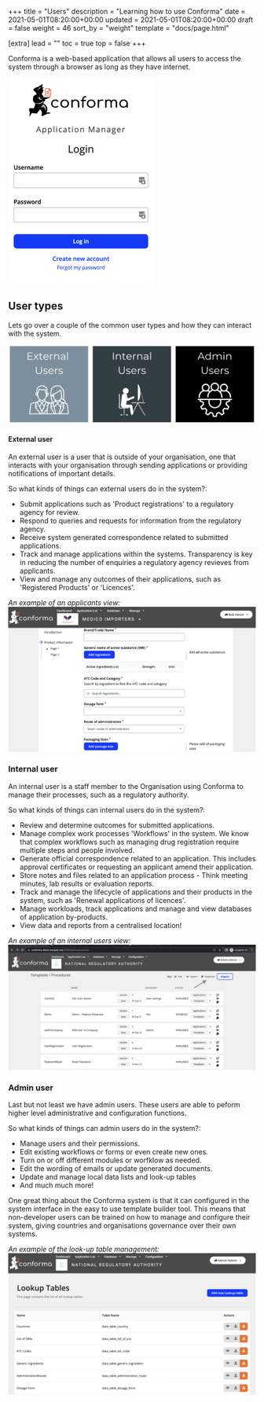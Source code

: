 +++
title = "Users"
description = "Learning how to use Conforma"
date = 2021-05-01T08:20:00+00:00
updated = 2021-05-01T08:20:00+00:00
draft = false
weight = 46
sort_by = "weight"
template = "docs/page.html"

[extra]
lead = ""
toc = true
top = false
+++


Conforma is a web-based application that allows all users to access the system through a browser as long as they have internet. 

![log-in page](/docs/about/demo/1.png)




## User types

Lets go over a couple of the common user types and how they can interact with the system. 


![users](/docs/about/demo/users.png)

#### External user

An external user is a user that is outside of your organisation, one that interacts with your organisation through sending applications or providing notifications of important details. 

So what kinds of things can external users do in the system?: 

- Submit applications such as 'Product registrations' to a regulatory agency for review.
- Respond to queries and requests for information from the regulatory agency. 
- Receive system generated correspondence related to submitted applications. 
- Track and manage applications within the systems. Transparency is key in reducing the number of enquiries a regulatory agency revieves from applicants.  
- View and manage any outcomes of their applications, such as 'Registered Products' or 'Licences'. 

*An example of an applicants view:*
![externaluser](/docs/about/demo/exuser1.png)


### Internal user

An internal user is a staff member to the Organisation using Conforma to manage their processes, such as a regulatory authority.

So what kinds of things can internal users do in the system?: 

- Review and determine outcomes for submitted applications. 
- Manage complex work processes 'Workflows' in the system. We know that complex workflows such as managing drug registration require multiple steps and people involved. 
- Generate official correspondence related to an application. This includes approval certificates or requesting an applicant amend their application. 
- Store notes and files related to an application process - Think meeting minutes, lab results or evaluation reports. 
- Track and manage the lifecycle of applications and their products in the system, such as 'Renewal applications of licences'. 
- Manage workloads, track applications and manage and view databases of application by-products. 
- View data and reports from a centralised location!

*An example of an internal users view:*
![header](/docs/about/demo/inuser.png)

### Admin user

Last but not least we have admin users. These users are able to peform higher level administrative and configuration functions.

So what kinds of things can admin users do in the system?: 

- Manage users and their permissions.
- Edit existing workflows or forms or even create new ones. 
- Turn on or off different modules or worfklow as needed.
- Edit the wording of emails or update generated documents. 
- Update and manage local data lists and look-up tables
- And much much more! 

One great thing about the Conforma system is that it can configured in the system interface in the easy to use template builder tool. This means that non-developer users can be trained on how to manage and configure their system, giving countries and organisations governance over their own systems. 

*An example of the look-up table management:*
![header](/docs/about/demo/lts.png)
